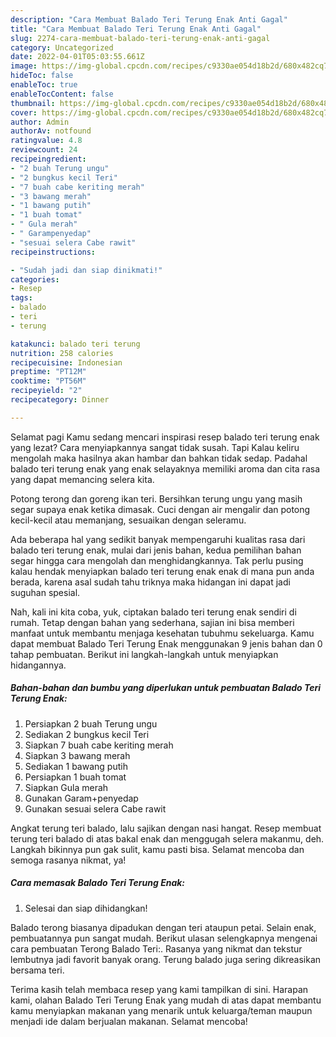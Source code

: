 ```yaml
---
description: "Cara Membuat Balado Teri Terung Enak Anti Gagal"
title: "Cara Membuat Balado Teri Terung Enak Anti Gagal"
slug: 2274-cara-membuat-balado-teri-terung-enak-anti-gagal
category: Uncategorized
date: 2022-04-01T05:03:55.661Z
image: https://img-global.cpcdn.com/recipes/c9330ae054d18b2d/680x482cq70/balado-teri-terung-enak-foto-resep-utama.jpg
hideToc: false
enableToc: true
enableTocContent: false
thumbnail: https://img-global.cpcdn.com/recipes/c9330ae054d18b2d/680x482cq70/balado-teri-terung-enak-foto-resep-utama.jpg
cover: https://img-global.cpcdn.com/recipes/c9330ae054d18b2d/680x482cq70/balado-teri-terung-enak-foto-resep-utama.jpg
author: Admin
authorAv: notfound
ratingvalue: 4.8
reviewcount: 24
recipeingredient:
- "2 buah Terung ungu"
- "2 bungkus kecil Teri"
- "7 buah cabe keriting merah"
- "3 bawang merah"
- "1 bawang putih"
- "1 buah tomat"
- " Gula merah"
- " Garampenyedap"
- "sesuai selera Cabe rawit"
recipeinstructions:

- "Sudah jadi dan siap dinikmati!"
categories:
- Resep
tags:
- balado
- teri
- terung

katakunci: balado teri terung 
nutrition: 258 calories
recipecuisine: Indonesian
preptime: "PT12M"
cooktime: "PT56M"
recipeyield: "2"
recipecategory: Dinner

---
```



Selamat pagi Kamu sedang mencari inspirasi resep balado teri terung enak yang lezat? Cara menyiapkannya sangat tidak susah. Tapi Kalau keliru mengolah maka hasilnya akan hambar dan bahkan tidak sedap. Padahal balado teri terung enak yang enak selayaknya memiliki aroma dan cita rasa yang dapat memancing selera kita.


Potong terong dan goreng ikan teri. Bersihkan terung ungu yang masih segar supaya enak ketika dimasak. Cuci dengan air mengalir dan potong kecil-kecil atau memanjang, sesuaikan dengan seleramu.

Ada beberapa hal yang sedikit banyak mempengaruhi kualitas rasa dari balado teri terung enak, mulai dari jenis bahan, kedua pemilihan bahan segar hingga cara mengolah dan menghidangkannya. Tak perlu pusing kalau hendak menyiapkan balado teri terung enak enak di mana pun anda berada, karena asal sudah tahu triknya maka hidangan ini dapat jadi suguhan spesial.


Nah, kali ini kita coba, yuk, ciptakan balado teri terung enak sendiri di rumah. Tetap dengan bahan yang sederhana, sajian ini bisa memberi manfaat untuk membantu menjaga kesehatan tubuhmu sekeluarga. Kamu dapat membuat Balado Teri Terung Enak menggunakan 9 jenis bahan dan 0 tahap pembuatan. Berikut ini langkah-langkah untuk menyiapkan hidangannya.

<!--inarticleads1-->

##### Bahan-bahan dan bumbu yang diperlukan untuk pembuatan Balado Teri Terung Enak:

1. Persiapkan 2 buah Terung ungu
1. Sediakan 2 bungkus kecil Teri
1. Siapkan 7 buah cabe keriting merah
1. Siapkan 3 bawang merah
1. Sediakan 1 bawang putih
1. Persiapkan 1 buah tomat
1. Siapkan  Gula merah
1. Gunakan  Garam+penyedap
1. Gunakan sesuai selera Cabe rawit


Angkat terung teri balado, lalu sajikan dengan nasi hangat. Resep membuat terung teri balado di atas bakal enak dan menggugah selera makanmu, deh. Langkah bikinnya pun gak sulit, kamu pasti bisa. Selamat mencoba dan semoga rasanya nikmat, ya! 

<!--inarticleads2-->

##### Cara memasak Balado Teri Terung Enak:


1. Selesai dan siap dihidangkan!

Balado terong biasanya dipadukan dengan teri ataupun petai. Selain enak, pembuatannya pun sangat mudah. Berikut ulasan selengkapnya mengenai cara pembuatan Terong Balado Teri:. Rasanya yang nikmat dan tekstur lembutnya jadi favorit banyak orang. Terung balado juga sering dikreasikan bersama teri. 

Terima kasih telah membaca resep yang kami tampilkan di sini. Harapan kami, olahan Balado Teri Terung Enak yang mudah di atas dapat membantu kamu menyiapkan makanan yang menarik untuk keluarga/teman maupun menjadi ide dalam berjualan makanan. Selamat mencoba!

